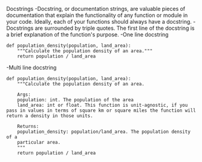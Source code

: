 Docstrings
-Docstring, or documentation strings, are valuable pieces of documentation that explain the functionality of any function or module in your code. Ideally, each of your functions should always have a docstring.
-Docstrings are surrounded by triple quotes. The first line of the docstring is a brief explanation of the function's purpose. 
-One line docstring
```
def population_density(population, land_area):
    """Calculate the population density of an area."""
    return population / land_area
```
-Multi line docstring
```
def population_density(population, land_area):
    """Calculate the population density of an area.

    Args:
    population: int. The population of the area
    land_area: int or float. This function is unit-agnostic, if you pass in values in terms of square km or square miles the function will return a density in those units.

    Returns:
    population_density: population/land_area. The population density of a 
    particular area.
    """
    return population / land_area
```